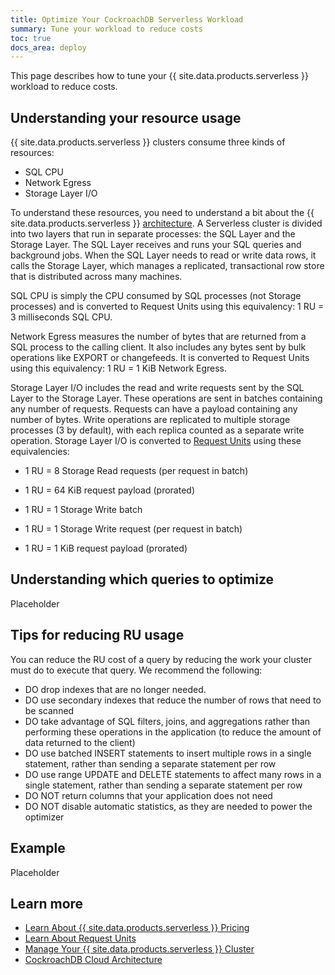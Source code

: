 ```yaml
---
title: Optimize Your CockroachDB Serverless Workload
summary: Tune your workload to reduce costs
toc: true
docs_area: deploy
---
```


This page describes how to tune your {{ site.data.products.serverless }} workload to reduce costs.

## Understanding your resource usage

{{ site.data.products.serverless }} clusters consume three kinds of resources:

- SQL CPU
- Network Egress
- Storage Layer I/O

To understand these resources, you need to understand a bit about the {{ site.data.products.serverless }} [architecture](architecture.html). A Serverless cluster is divided into two layers that run in separate processes: the SQL Layer and the Storage Layer. The SQL Layer receives and runs your SQL queries and background jobs. When the SQL Layer needs to read or write data rows, it calls the Storage Layer, which manages a replicated, transactional row store that is distributed across many machines.

SQL CPU is simply the CPU consumed by SQL processes (not Storage processes) and is converted to Request Units using this equivalency: 1 RU = 3 milliseconds SQL CPU.

Network Egress measures the number of bytes that are returned from a SQL process to the calling client. It also includes any bytes sent by bulk operations like EXPORT or changefeeds. It is converted to Request Units using this equivalency: 1 RU = 1 KiB Network Egress.

Storage Layer I/O includes the read and write requests sent by the SQL Layer to the Storage Layer. These operations are sent in batches containing any number of requests. Requests can have a payload containing any number of bytes. Write operations are replicated to multiple storage processes (3 by default), with each replica counted as a separate write operation. Storage Layer I/O is converted to [Request Units](learn-about-request-units.html) using these equivalencies:

  - 1 RU = 8 Storage Read requests (per request in batch)
  - 1 RU = 64 KiB request payload (prorated)

  - 1 RU = 1 Storage Write batch
  - 1 RU = 1 Storage Write request (per request in batch)
  - 1 RU = 1 KiB request payload (prorated)

## Understanding which queries to optimize

Placeholder

## Tips for reducing RU usage

You can reduce the RU cost of a query by reducing the work your cluster must do to execute that query. We recommend the following:

- DO drop indexes that are no longer needed.
- DO use secondary indexes that reduce the number of rows that need to be scanned
- DO take advantage of SQL filters, joins, and aggregations rather than performing these operations in the application (to reduce the amount of data returned to the client)
- DO use batched INSERT statements to insert multiple rows in a single statement, rather than sending a separate statement per row
- DO use range UPDATE and DELETE statements to affect many rows in a single statement, rather than sending a separate statement per row
- DO NOT return columns that your application does not need
- DO NOT disable automatic statistics, as they are needed to power the optimizer

## Example

Placeholder

## Learn more

- [Learn About {{ site.data.products.serverless }} Pricing](learn-about-pricing.html)
- [Learn About Request Units](learn-about-request-units.html)
- [Manage Your {{ site.data.products.serverless }} Cluster](serverless-cluster-management.html)
- [CockroachDB Cloud Architecture](architecture.html)